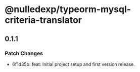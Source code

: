 # @nulledexp/typeorm-mysql-criteria-translator

## 0.1.1

### Patch Changes

- 6f1d35b: feat: Initial project setup and first version release.
